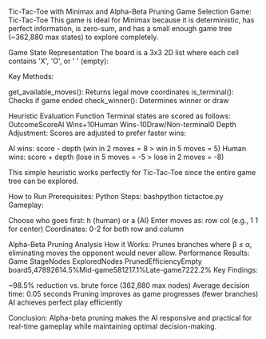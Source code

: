 Tic-Tac-Toe with Minimax and Alpha-Beta Pruning
Game Selection
Game: Tic-Tac-Toe
This game is ideal for Minimax because it is deterministic, has perfect information, is zero-sum, and has a small enough game tree (~362,880 max states) to explore completely.

Game State Representation
The board is a 3x3 2D list where each cell contains 'X', 'O', or ' ' (empty):

Key Methods:

get_available_moves(): Returns legal move coordinates
is_terminal(): Checks if game ended
check_winner(): Determines winner or draw


Heuristic Evaluation Function
Terminal states are scored as follows:
OutcomeScoreAI Wins+10Human Wins-10Draw/Non-terminal0
Depth Adjustment: Scores are adjusted to prefer faster wins:

AI wins: score - depth (win in 2 moves = 8 > win in 5 moves = 5)
Human wins: score + depth (lose in 5 moves = -5 > lose in 2 moves = -8)

This simple heuristic works perfectly for Tic-Tac-Toe since the entire game tree can be explored.

How to Run
Prerequisites: Python 
Steps:
bashpython tictactoe.py
Gameplay:

Choose who goes first: h (human) or a (AI)
Enter moves as: row col (e.g., 1 1 for center)
Coordinates: 0-2 for both row and column


Alpha-Beta Pruning Analysis
How it Works: Prunes branches where β ≤ α, eliminating moves the opponent would never allow.
Performance Results:
Game StageNodes ExploredNodes PrunedEfficiencyEmpty board5,47892614.5%Mid-game581217.1%Late-game7222.2%
Key Findings:

~98.5% reduction vs. brute force (362,880 max nodes)
Average decision time: 0.05 seconds
Pruning improves as game progresses (fewer branches)
AI achieves perfect play efficiently

Conclusion: Alpha-beta pruning makes the AI responsive and practical for real-time gameplay while maintaining optimal decision-making.
